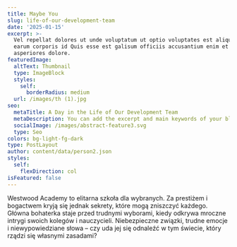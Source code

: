 ```yaml
---
title: Maybe You
slug: life-of-our-development-team
date: '2025-01-15'
excerpt: >-
  Vel repellat dolores ut unde voluptatum ut optio voluptates est aliquid. Ut
  earum corporis id Quis esse est galisum officiis accusantium enim et
  asperiores dolore.
featuredImage:
  altText: Thumbnail
  type: ImageBlock
  styles:
    self:
      borderRadius: medium
  url: /images/th (1).jpg
seo:
  metaTitle: A Day in the Life of Our Development Team
  metaDescription: You can add the excerpt and main keywords of your blog post here.
  socialImage: /images/abstract-feature3.svg
  type: Seo
colors: bg-light-fg-dark
type: PostLayout
author: content/data/person2.json
styles:
  self:
    flexDirection: col
isFeatured: false
---
```


Westwood Academy to elitarna szkoła dla wybranych. Za prestiżem i bogactwem kryją się jednak sekrety, które mogą zniszczyć każdego. Główna bohaterka staje przed trudnymi wyborami, kiedy odkrywa mroczne intrygi swoich kolegów i nauczycieli. Niebezpieczne związki, trudne emocje i niewypowiedziane słowa – czy uda jej się odnaleźć w tym świecie, który rządzi się własnymi zasadami?

